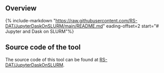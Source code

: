 ## Overview

{% include-markdown "https://raw.githubusercontent.com/RS-DAT/JupyterDaskOnSLURM/main/README.md" eading-offset=2 start="# Jupyter and Dask on SLURM"%}

## Source code of the tool

The source code of this tool can be found at [RS-DAT/JupyterDaskOnSLURM](https://github.com/RS-DAT/JupyterDaskOnSLURM/tree/main).